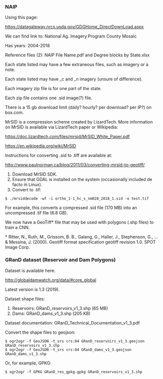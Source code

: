 ### NAIP

Using this page:

https://datagateway.nrcs.usda.gov/GDGHome_DirectDownLoad.aspx

We can find link to: National Ag. Imagery Program County Mosaic

Has years: 2004-2018

Reference files (2): NAIP File Name.pdf and Degree blocks by State.xlsx

Each state listed may have a few extraneous files, such as imagery or a note.

Each state listed may have _c and _n imagery (unsure of difference).

Each imagery zip file is for one part of the state.

Each zip file contains one .sid image(?) file.

There is a 15 gb download limit (daily? hourly? per download? per IP?) on box.com.

MrSID is a compression scheme created by LizardTech. More information on MrSID is available via LizardTech paper or Wikipedia:

https://doc.lizardtech.com/files/mrsid/MrSID_White_Paper.pdf

https://en.wikipedia.org/wiki/MrSID

Instructions for converting .sid to .tiff are available at:

http://www.paulnorman.ca/blog/2011/03/converting-mrsid-to-geotiff/

1. Download MrSID SDK.
2. Ensure that GDAL is installed on the system (occasionally included de facto in Linux).
3. Convert to .tif:

```
$ ./mrsiddecode -wf -i ortho_1-1_hc_s_nm028_2018_1.sid -o test.tif
```

For example, this converts a compressed .sid file (170 MB) into an uncompressed .tif file (6.8 GB).

We now have a GeoTiff* file that may be used with polygons (.shp files) to train a CNN.

\* Ritter, N., Ruth, M., Grissom, B. B., Galang, G., Haller, J., Stephenson, G., ... & Messina, J. (2000). Geotiff format specification geotiff revision 1.0. SPOT Image Corp.

### GRanD dataset (Reservoir and Dam Polygons)

Dataset is available here:

http://globaldamwatch.org/data/#core_global

Latest version is 1.3 (2019).

Dataset shape files:

1. Reservoirs: GRanD_reservoirs_v1_3.shp (65 MB)
2. Dams: GRanD_dams_v1_3.shp (205 KB)

Dataset documentation: GRanD_Technical_Documentation_v1_3.pdf

Convert the shape files to geojson:

```
$ ogr2ogr -f GeoJSON -t_srs crs:84 GRanD_reservoirs_v1_3.geojson GRanD_reservoirs_v1_3.shp
$ ogr2ogr -f GeoJSON -t_srs crs:84 GRanD_dams_v1_3.geojson GRanD_dams_v1_3.shp
```

Or, for example, GPKG:

```
$ ogr2ogr -f GPKG GRanD_res_gpkg.gpkg GRanD_reservoirs_v1_3.shp
```






